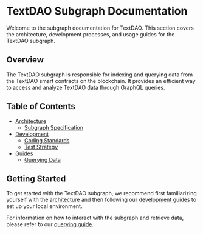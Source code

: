# TextDAO Subgraph Documentation

Welcome to the subgraph documentation for TextDAO. This section covers the architecture, development processes, and usage guides for the TextDAO subgraph.

## Overview

The TextDAO subgraph is responsible for indexing and querying data from the TextDAO smart contracts on the blockchain. It provides an efficient way to access and analyze TextDAO data through GraphQL queries.

## Table of Contents

- [Architecture](./architecture/index.md)
  - [Subgraph Specification](./architecture/subgraph-spec.md)
- [Development](./development/index.md)
  - [Coding Standards](./development/coding-standards.md)
  - [Test Strategy](./development/test-strategy.md)
- [Guides](./guides/index.md)
  - [Querying Data](./guides/querying-data.md)

## Getting Started

To get started with the TextDAO subgraph, we recommend first familiarizing yourself with the [architecture](./architecture/index.md) and then following our [development guides](./development/index.md) to set up your local environment.

For information on how to interact with the subgraph and retrieve data, please refer to our [querying guide](./guides/querying-data.md).
